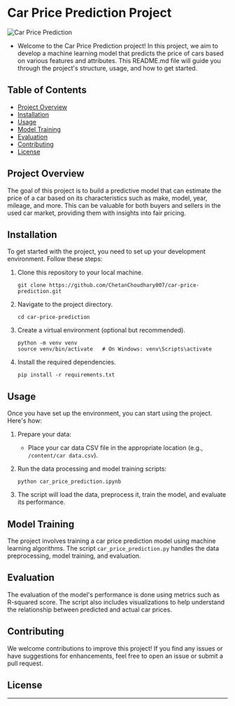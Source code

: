 # Car Price Prediction Project

![Car Price Prediction](https://miro.medium.com/v2/resize:fit:648/1*kQBj7l-Y1WPZfX9nKIYL1Q.jpeg)

- Welcome to the Car Price Prediction project! In this project, we aim to develop a machine learning model that predicts the price of cars based on various features and attributes. This README.md file will guide you through the project's structure, usage, and how to get started.

## Table of Contents

- [Project Overview](#project-overview)
- [Installation](#installation)
- [Usage](#usage)
- [Model Training](#model-training)
- [Evaluation](#evaluation)
- [Contributing](#contributing)
- [License](#license)

## Project Overview

The goal of this project is to build a predictive model that can estimate the price of a car based on its characteristics such as make, model, year, mileage, and more. This can be valuable for both buyers and sellers in the used car market, providing them with insights into fair pricing.

## Installation

To get started with the project, you need to set up your development environment. Follow these steps:

1. Clone this repository to your local machine.
   ```
   git clone https://github.com/ChetanChoudhary007/car-price-prediction.git
   ```

2. Navigate to the project directory.
   ```
   cd car-price-prediction
   ```

3. Create a virtual environment (optional but recommended).
   ```
   python -m venv venv
   source venv/bin/activate   # On Windows: venv\Scripts\activate
   ```

4. Install the required dependencies.
   ```
   pip install -r requirements.txt
   ```

## Usage

Once you have set up the environment, you can start using the project. Here's how:

1. Prepare your data:
   - Place your car data CSV file in the appropriate location (e.g., `/content/car data.csv`).

2. Run the data processing and model training scripts:
   ```
   python car_price_prediction.ipynb
   ```

3. The script will load the data, preprocess it, train the model, and evaluate its performance.

## Model Training

The project involves training a car price prediction model using machine learning algorithms. The script `car_price_prediction.py` handles the data preprocessing, model training, and evaluation.

## Evaluation

The evaluation of the model's performance is done using metrics such as R-squared score. The script also includes visualizations to help understand the relationship between predicted and actual car prices.

## Contributing

We welcome contributions to improve this project! If you find any issues or have suggestions for enhancements, feel free to open an issue or submit a pull request.

## License

---
